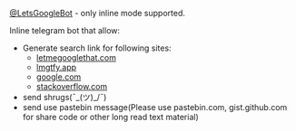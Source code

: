 [@LetsGoogleBot](https://t.me/LetsGoogleBot) - only inline mode supported.

Inline telegram bot that allow: 
- Generate search link for following sites:
  - [letmegooglethat.com](letmegooglethat.com)
  - [lmgtfy.app](lmgtfy.app)
  - [google.com](google.com)
  - [stackoverflow.com](stackoverflow.com)
- send shrugs(¯\_(ツ)_/¯)
- send use pastebin message(Please use pastebin.com, gist.github.com for share code or other long read text material)
